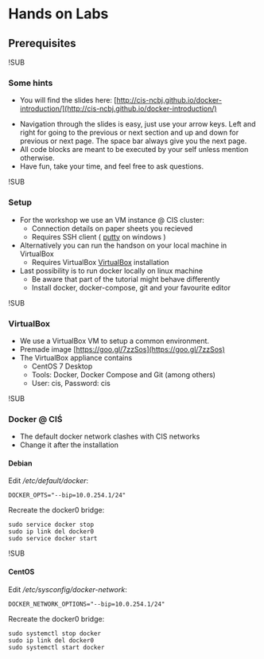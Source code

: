 # Hands on Labs
## Prerequisites

!SUB
### Some hints
* You will find the slides here: [http://cis-ncbj.github.io/docker-introduction/](http://cis-ncbj.github.io/docker-introduction/)
- Navigation through the slides is easy, just use your arrow keys. Left and right for going to the previous or next section and up and down for previous or next page. The space bar always give you the next page.
- All code blocks are meant to be executed by your self unless mention otherwise.
- Have fun, take your time, and feel free to ask questions.

!SUB
### Setup
* For the workshop we use an VM instance @ CIS cluster:
  * Connection details on paper sheets you recieved
  * Requires SSH client ( [putty](http://www.chiark.greenend.org.uk/~sgtatham/putty/download.html) on windows )
* Alternatively you can run the handson on your local machine in VirtualBox
  * Requires VirtualBox [VirtualBox](https://www.virtualbox.org/wiki/Downloads) installation
* Last possibility is to run docker locally on linux machine
  * Be aware that part of the tutorial might behave differently
  * Install docker, docker-compose, git and your favourite editor

!SUB
### VirtualBox
* We use a VirtualBox VM to setup a common environment.
* Premade image [https://goo.gl/7zzSos](https://goo.gl/7zzSos)
* The VirtualBox appliance contains
  * CentOS 7 Desktop
  * Tools: Docker, Docker Compose and Git (among others)
  * User: cis, Password: cis

!SUB
### Docker @ CIŚ
* The default docker network clashes with CIS networks
* Change it after the installation

#### Debian
Edit */etc/default/docker*:

```
DOCKER_OPTS="--bip=10.0.254.1/24"
```

Recreate the docker0 bridge:

```
sudo service docker stop
sudo ip link del docker0
sudo service docker start
```

!SUB
#### CentOS

Edit */etc/sysconfig/docker-network*:

```
DOCKER_NETWORK_OPTIONS="--bip=10.0.254.1/24"
```

Recreate the docker0 bridge:

```
sudo systemctl stop docker
sudo ip link del docker0
sudo systemctl start docker
```

